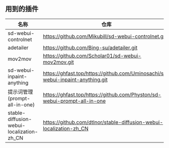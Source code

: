 ## 用到的插件
|名称|仓库|
|-|-|
|sd-webui-controlnet|https://github.com/Mikubill/sd-webui-controlnet.git|
|adetailer|https://github.com/Bing-su/adetailer.git|
|mov2mov|https://github.com/Scholar01/sd-webui-mov2mov.git|
|sd-webui-inpaint-anything|https://ghfast.top/https://github.com/Uminosachi/sd-webui-inpaint-anything.git|
|提示词管理(prompt-all-in-one)|https://ghfast.top/https://github.com/Physton/sd-webui-prompt-all-in-one|
|stable-diffusion-webui-localization-zh_CN|https://github.com/dtlnor/stable-diffusion-webui-localization-zh_CN|

